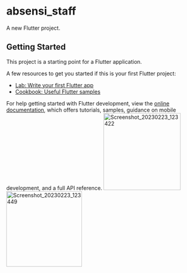 # absensi_staff

A new Flutter project.

## Getting Started

This project is a starting point for a Flutter application.

A few resources to get you started if this is your first Flutter project:

- [Lab: Write your first Flutter app](https://docs.flutter.dev/get-started/codelab)
- [Cookbook: Useful Flutter samples](https://docs.flutter.dev/cookbook)

For help getting started with Flutter development, view the
[online documentation](https://docs.flutter.dev/), which offers tutorials,
samples, guidance on mobile development, and a full API reference.
<img width="203" alt="Screenshot_20230223_123422" src="https://user-images.githubusercontent.com/96732214/220718279-1ed2eb86-6928-4539-a9e1-b293bc81a019.png">
<img width="199" alt="Screenshot_20230223_123449" src="https://user-images.githubusercontent.com/96732214/220718312-522926e6-05bc-40a6-8e63-7f22e0b4545c.png">
